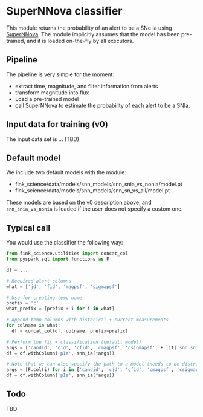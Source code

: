 # SuperNNova classifier

This module returns the probability of an alert to be a SNe Ia using [SuperNNova](https://github.com/supernnova/SuperNNova). The module implicitly assumes that the model has been pre-trained, and it is loaded on-the-fly by all executors.

## Pipeline

The pipeline is very simple for the moment:
- extract time, magnitude, and filter information from alerts
- transform magnitude into flux
- Load a pre-trained model
- call SuperNNova to estimate the probability of each alert to be a SNIa.

## Input data for training (v0)

The input data set is ... (TBD)

## Default model

We include two default models with the module:
- fink_science/data/models/snn_models/snn_snia_vs_nonia/model.pt
- fink_science/data/models/snn_models/snn_sn_vs_all/model.pt


These models are based on the v0 description above, and `snn_snia_vs_nonia` is loaded if the user does not specify a custom one.

## Typical call

You would use the classifier the following way:

```python
from fink_science.utilities import concat_col
from pyspark.sql import functions as F

df = ...

# Required alert columns
what = ['jd', 'fid', 'magpsf', 'sigmapsf']

# Use for creating temp name
prefix = 'c'
what_prefix = [prefix + i for i in what]

# Append temp columns with historical + current measurements
for colname in what:
  df = concat_col(df, colname, prefix=prefix)

# Perform the fit + classification (default model)
args = ['candid', 'cjd', 'cfid', 'cmagpsf', 'csigmapsf', F.lit('snn_snia_vs_nonia')]
df = df.withColumn('pIa', snn_ia(*args))

# Note that we can also specify the path to a model (needs to be distributed though)
args = [F.col(i) for i in ['candid', 'cjd', 'cfid', 'cmagpsf', 'csigmapsf']] + [F.lit(''), F.lit(model_path)]
df = df.withColumn('pIa', snn_ia(*args))
```

## Todo

TBD
